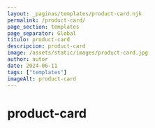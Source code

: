 ```yaml
---
layout: _paginas/templates/product-card.njk
permalink: /product-card/
page_section: templates
page_separator: Global
titulo: product-card
descripcion: product-card
image: /assets/static/images/product-card.jpg
author: autor
date: 2024-06-11
tags: ["templates"]
imageAlt: product-card
---
```


# product-card
